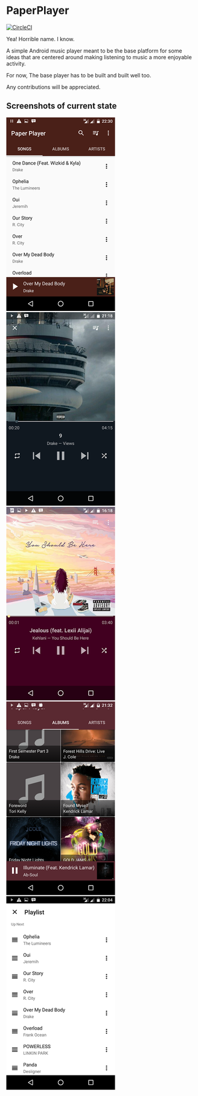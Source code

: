 
# PaperPlayer
[![CircleCI](https://circleci.com/gh/MichaelObi/PaperPlayer.svg?style=svg)](https://circleci.com/gh/MichaelObi/PaperPlayer)

Yea! Horrible name. I know.

A simple Android music player meant to be the base platform for some ideas that are centered around making listening to music a more enjoyable activity.

For now, The base player has to be built and built well too.

Any contributions will be appreciated.

## Screenshots of current state

![alt tag](screenshots/SC_1.png)
![alt tag](screenshots/SC_2.png)
![alt tag](screenshots/SC_3.png)
![alt tag](screenshots/SC_4.png)
![alt tag](screenshots/SC_5.png)
